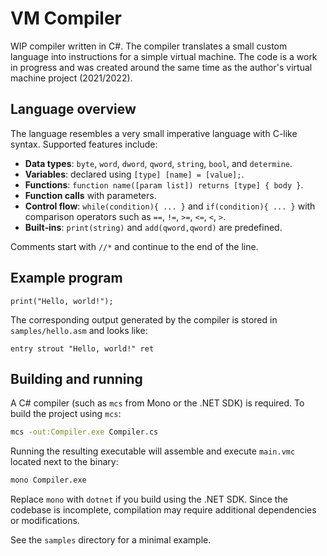 # VM Compiler

WIP compiler written in C#. The compiler translates a small custom language into instructions for a simple virtual machine. The code is a work in progress and was created around the same time as the author's virtual machine project (2021/2022).

## Language overview

The language resembles a very small imperative language with C-like syntax. Supported features include:

- **Data types**: `byte`, `word`, `dword`, `qword`, `string`, `bool`, and `determine`.
- **Variables**: declared using `[type] [name] = [value];`.
- **Functions**: `function name([param list]) returns [type] { body }`.
- **Function calls** with parameters.
- **Control flow**: `while(condition){ ... }` and `if(condition){ ... }` with comparison operators such as `==`, `!=`, `>=`, `<=`, `<`, `>`.
- **Built‑ins**: `print(string)` and `add(qword,qword)` are predefined.

Comments start with `//*` and continue to the end of the line.

## Example program

```
print("Hello, world!");
```

The corresponding output generated by the compiler is stored in `samples/hello.asm` and looks like:

```
entry strout "Hello, world!" ret
```

## Building and running

A C# compiler (such as `mcs` from Mono or the .NET SDK) is required. To build the project using `mcs`:

```bash
mcs -out:Compiler.exe Compiler.cs
```

Running the resulting executable will assemble and execute `main.vmc` located next to the binary:

```bash
mono Compiler.exe
```

Replace `mono` with `dotnet` if you build using the .NET SDK. Since the codebase is incomplete, compilation may require additional dependencies or modifications.

See the `samples` directory for a minimal example.
